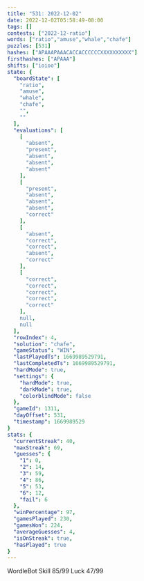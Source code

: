 ```yaml
---
title: "531: 2022-12-02"
date: 2022-12-02T05:58:49-08:00
tags: []
contests: ["2022-12-ratio"]
words: ["ratio","amuse","whale","chafe"]
puzzles: [531]
hashes: ["APAAAPAAACACCACCCCCCXXXXXXXXXX"]
firsthashes: ["APAAA"]
shifts: ["ioioo"]
state: {
  "boardState": [
    "ratio",
    "amuse",
    "whale",
    "chafe",
    "",
    ""
  ],
  "evaluations": [
    [
      "absent",
      "present",
      "absent",
      "absent",
      "absent"
    ],
    [
      "present",
      "absent",
      "absent",
      "absent",
      "correct"
    ],
    [
      "absent",
      "correct",
      "correct",
      "absent",
      "correct"
    ],
    [
      "correct",
      "correct",
      "correct",
      "correct",
      "correct"
    ],
    null,
    null
  ],
  "rowIndex": 4,
  "solution": "chafe",
  "gameStatus": "WIN",
  "lastPlayedTs": 1669989529791,
  "lastCompletedTs": 1669989529791,
  "hardMode": true,
  "settings": {
    "hardMode": true,
    "darkMode": true,
    "colorblindMode": false
  },
  "gameId": 1311,
  "dayOffset": 531,
  "timestamp": 1669989529
}
stats: {
  "currentStreak": 40,
  "maxStreak": 69,
  "guesses": {
    "1": 0,
    "2": 14,
    "3": 59,
    "4": 86,
    "5": 53,
    "6": 12,
    "fail": 6
  },
  "winPercentage": 97,
  "gamesPlayed": 230,
  "gamesWon": 224,
  "averageGuesses": 4,
  "isOnStreak": true,
  "hasPlayed": true
}
---
```

<!-- more -->
WordleBot
Skill 85/99
Luck 47/99
